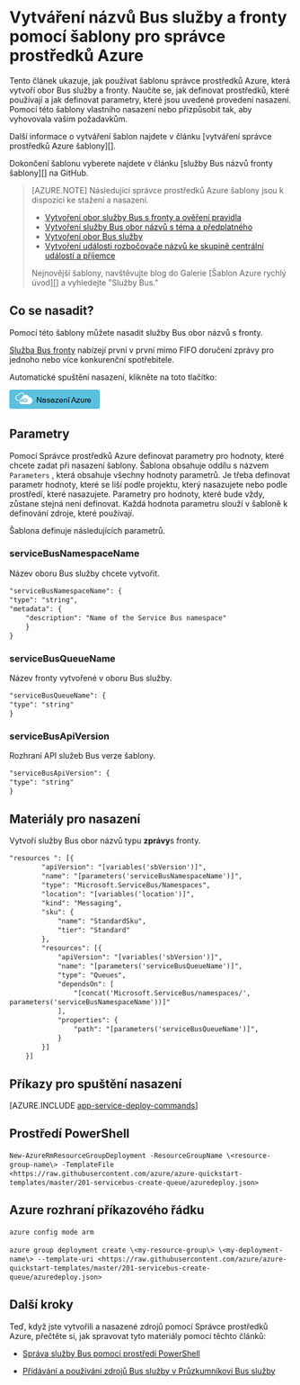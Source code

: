 <properties
    pageTitle="Vytvoření služby Bus obor názvů s fronty pomocí šablony pro správce prostředků Azure | Microsoft Azure"
    description="Vytváření názvů Bus služby a fronty pomocí šablony správce prostředků Azure"
    services="service-bus"
    documentationCenter=".net"
    authors="sethmanheim"
    manager="timlt"
    editor=""/>

<tags
    ms.service="service-bus"
    ms.devlang="tbd"
    ms.topic="article"
    ms.tgt_pltfrm="dotnet"
    ms.workload="na"
    ms.date="10/14/2016"
    ms.author="sethm;shvija"/>

# <a name="create-a-service-bus-namespace-and-a-queue-using-an-azure-resource-manager-template"></a>Vytváření názvů Bus služby a fronty pomocí šablony pro správce prostředků Azure

Tento článek ukazuje, jak používat šablonu správce prostředků Azure, která vytvoří obor Bus služby a fronty. Naučíte se, jak definovat prostředků, které používají a jak definovat parametry, které jsou uvedené provedení nasazení. Pomocí této šablony vlastního nasazení nebo přizpůsobit tak, aby vyhovovala vašim požadavkům.

Další informace o vytváření šablon najdete v článku [vytváření správce prostředků Azure šablony][].

Dokončení šablonu vyberete najdete v článku [služby Bus názvů fronty šablony][] na GitHub.

>[AZURE.NOTE] Následující správce prostředků Azure šablony jsou k dispozici ke stažení a nasazení.
>
>-    [Vytvoření obor služby Bus s fronty a ověření pravidla](service-bus-resource-manager-namespace-auth-rule.md)
>-    [Vytvoření služby Bus obor názvů s téma a předplatného](service-bus-resource-manager-namespace-topic.md)
>-    [Vytvoření obor Bus služby](service-bus-resource-manager-namespace.md)
>-    [Vytvoření události rozbočovače názvů ke skupině centrální událostí a příjemce](../event-hubs/event-hubs-resource-manager-namespace-event-hub.md)
>
>Nejnovější šablony, navštěvujte blog do Galerie [Šablon Azure rychlý úvod][] a vyhledejte "Služby Bus."

## <a name="what-will-you-deploy"></a>Co se nasadit?

Pomocí této šablony můžete nasadit služby Bus obor názvů s fronty.

[Služba Bus fronty](service-bus-queues-topics-subscriptions.md#queues) nabízejí první v první mimo FIFO doručení zprávy pro jednoho nebo více konkurenční spotřebitele.

Automatické spuštění nasazení, klikněte na toto tlačítko:

[![Nasazení Azure](./media/service-bus-resource-manager-namespace-queue/deploybutton.png)](https://portal.azure.com/#create/Microsoft.Template/uri/https%3A%2F%2Fraw.githubusercontent.com%2FAzure%2Fazure-quickstart-templates%2Fmaster%2F201-servicebus-create-queue%2Fazuredeploy.json)

## <a name="parameters"></a>Parametry

Pomocí Správce prostředků Azure definovat parametry pro hodnoty, které chcete zadat při nasazení šablony. Šablona obsahuje oddílu s názvem `Parameters` , která obsahuje všechny hodnoty parametrů. Je třeba definovat parametr hodnoty, které se liší podle projektu, který nasazujete nebo podle prostředí, které nasazujete. Parametry pro hodnoty, které bude vždy, zůstane stejná není definovat. Každá hodnota parametru slouží v šabloně k definování zdroje, které používají.

Šablona definuje následujících parametrů.

### <a name="servicebusnamespacename"></a>serviceBusNamespaceName

Název oboru Bus služby chcete vytvořit.

```
"serviceBusNamespaceName": {
"type": "string",
"metadata": { 
    "description": "Name of the Service Bus namespace" 
    }
}
```

### <a name="servicebusqueuename"></a>serviceBusQueueName

Název fronty vytvořené v oboru Bus služby.

```
"serviceBusQueueName": {
"type": "string"
}
```

### <a name="servicebusapiversion"></a>serviceBusApiVersion

Rozhraní API služeb Bus verze šablony.

```
"serviceBusApiVersion": {
"type": "string"
}
```

## <a name="resources-to-deploy"></a>Materiály pro nasazení

Vytvoří služby Bus obor názvů typu **zprávy**s fronty.

```
"resources ": [{
        "apiVersion": "[variables('sbVersion')]",
        "name": "[parameters('serviceBusNamespaceName')]",
        "type": "Microsoft.ServiceBus/Namespaces",
        "location": "[variables('location')]",
        "kind": "Messaging",
        "sku": {
            "name": "StandardSku",
            "tier": "Standard"
        },
        "resources": [{
            "apiVersion": "[variables('sbVersion')]",
            "name": "[parameters('serviceBusQueueName')]",
            "type": "Queues",
            "dependsOn": [
                "[concat('Microsoft.ServiceBus/namespaces/', parameters('serviceBusNamespaceName'))]"
            ],
            "properties": {
                "path": "[parameters('serviceBusQueueName')]",
            }
        }]
    }]
```

## <a name="commands-to-run-deployment"></a>Příkazy pro spuštění nasazení

[AZURE.INCLUDE [app-service-deploy-commands](../../includes/app-service-deploy-commands.md)]

## <a name="powershell"></a>Prostředí PowerShell

```
New-AzureRmResourceGroupDeployment -ResourceGroupName \<resource-group-name\> -TemplateFile <https://raw.githubusercontent.com/azure/azure-quickstart-templates/master/201-servicebus-create-queue/azuredeploy.json>
```

## <a name="azure-cli"></a>Azure rozhraní příkazového řádku

```
azure config mode arm

azure group deployment create \<my-resource-group\> \<my-deployment-name\> --template-uri <https://raw.githubusercontent.com/azure/azure-quickstart-templates/master/201-servicebus-create-queue/azuredeploy.json>
```

## <a name="next-steps"></a>Další kroky

Teď, když jste vytvořili a nasazené zdrojů pomocí Správce prostředků Azure, přečtěte si, jak spravovat tyto materiály pomocí těchto článků:

- [Správa služby Bus pomocí prostředí PowerShell](service-bus-powershell-how-to-provision.md)
- [Přidávání a používání zdrojů Bus služby v Průzkumníkovi Bus služby](https://code.msdn.microsoft.com/Service-Bus-Explorer-f2abca5a)


  [Vytváření šablon správce prostředků Azure]: ../resource-group-authoring-templates.md
  [Služba Bus názvů fronty šablony]: https://github.com/Azure/azure-quickstart-templates/blob/master/201-servicebus-create-queue/
  [Rychlý úvod Azure šablony]: https://azure.microsoft.com/documentation/templates/?term=service+bus
  [Learn more about Service Bus queues]: service-bus-queues-topics-subscriptions.md
  [Using Azure PowerShell with Azure Resource Manager]: ../powershell-azure-resource-manager.md
  [Using the Azure CLI for Mac, Linux, and Windows with Azure Resource Management]: ../xplat-cli-azure-resource-manager.md
